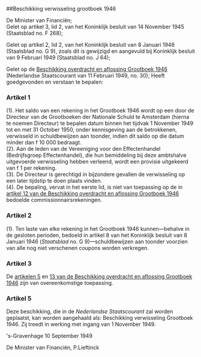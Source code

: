 <meta http-equiv='Content-Type' content='text/html; charset=utf-8' />

##Beschikking verwisseling grootboek 1946

De Minister van Financiën;  
Gelet op artikel 3, lid 2, van het Koninklijk besluit van 14 November 1945 (Staatsblad no. F 268);

Gelet op artikel 2, lid 2, van het Koninklijk besluit van 8 Januari 1946 (Staatsblad no. G 9), zoals dit is gewijzigd en aangevuld bij Koninklijk besluit van 9 Februari 1949 (Staatsblad no. J 64);

Gelet op de [Beschikking overdracht en aflossing Grootboek 1946](../../../../../../ministeriele-regeling/beschikking/overdracht/en/aflossing/grootboek/1946/BWBR0002046/README.md) (Nederlandse Staatscourant van 11 Februari 1949, no. 30);
Heeft goedgevonden en verstaan te bepalen:    

### Artikel  1  

(1).  Het saldo van een rekening in het Grootboek 1946 wordt op een door de Directeur van de Grootboeken der Nationale Schuld te Amsterdam (hierna te noemen Directeur) te bepalen datum binnen het tijdvak 1 November 1949 tot en met 31 October 1950, onder kennisgeving aan de betrokkenen, verwisseld in schuldbewijzen aan toonder, indien dit saldo op die datum minder dan f 10 000 bedraagt.   
(2).  Aan de leden van de Vereeniging voor den Effectenhandel (Bedrijfsgroep Effectenhandel), die hun bemiddeling bij deze ambtshalve uitgevoerde verwisseling hebben verleend, wordt een provisie uitgekeerd van f 1 per rekening.   
(3).  De Directeur is gerechtigd in bijzondere gevallen de verwisseling op een later tijdstip te doen plaats vinden.   
(4).  De bepaling, vervat in het eerste lid, is niet van toepassing op de in [artikel 12 van de Beschikking overdracht en aflossing Grootboek 1946](../../../../../../ministeriele-regeling/beschikking/overdracht/en/aflossing/grootboek/1946/BWBR0002046/README.md) bedoelde commissionnairsrekeningen.   

### Artikel  2  

(1).  Ten laste van elke rekening in het Grootboek 1946 kunnen—behalve in de gesloten perioden, bedoeld in artikel 8 van het Koninklijk besluit van 8 Januari 1946 (*Staatsblad* no. G 9)—schuldbewijzen aan toonder voorzien van alle nog niet verschenen coupons worden verkregen.   

### Artikel  3  

De [artikelen 5](../../../../../../ministeriele-regeling/beschikking/overdracht/en/aflossing/grootboek/1946/BWBR0002046/README.md) en [13 van de Beschikking overdracht en aflossing Grootboek 1946](../../../../../../ministeriele-regeling/beschikking/overdracht/en/aflossing/grootboek/1946/BWBR0002046/README.md) zijn van overeenkomstige toepassing.  

### Artikel  5  

Deze beschikking, die in de *Nederlandse Staatscourant* zal worden geplaatst, kan worden aangehaald als: Beschikking verwisseling Grootboek 1946. Zij treedt in werking met ingang van 1 November 1949.  

's-Gravenhage 
10 September 1949    

De 
Minister van Financiën, 
P.Lieftinck    
